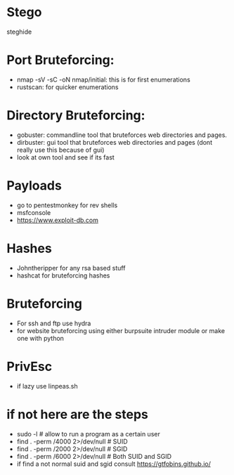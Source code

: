 


# Stego

steghide



# Port Bruteforcing:
 - nmap -sV -sC -oN nmap/initial: this is for first enumerations 
 - rustscan: for quicker enumerations

# Directory Bruteforcing:
 - gobuster: commandline tool that bruteforces web directories and pages.
 - dirbuster: gui tool that bruteforces web directories and pages (dont really use this because of gui)
 - look at own tool and see if its fast

# Payloads
- go to pentestmonkey for rev shells
- msfconsole 
- https://www.exploit-db.com

# Hashes
 - Johntheripper for any rsa based stuff
 - hashcat for bruteforcing hashes
 
 # Bruteforcing 
 - For ssh and ftp use hydra
 - for website bruteforcing using either burpsuite intruder module or make one with python

# PrivEsc
 - if lazy use linpeas.sh
 # if not here are the steps
 - sudo -l # allow to run a program as a certain user
 - find . -perm /4000 2>/dev/null # SUID   
 - find . -perm /2000 2>/dev/null # SGID
 - find . -perm /6000 2>/dev/null # Both SUID and SGID
 - if find a not normal suid and sgid consult https://gtfobins.github.io/
  


